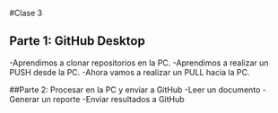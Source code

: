#Clase 3
## Parte 1: GitHub Desktop

-Aprendimos a clonar repositorios en la PC.
-Aprendimos a realizar un PUSH desde la PC.
-Ahora vamos a realizar un PULL hacia la PC.

##Parte 2: Procesar en la PC y enviar a GitHub
-Leer un documento
-Generar un reporte
-Enviar resultados a GitHub 
